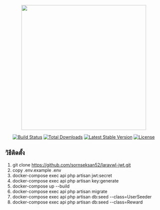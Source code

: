 <p align="center"><img src="https://res.cloudinary.com/dtfbvvkyp/image/upload/v1566331377/laravel-logolockup-cmyk-red.svg" width="400"></p>

<p align="center">
<a href="https://travis-ci.org/laravel/framework"><img src="https://travis-ci.org/laravel/framework.svg" alt="Build Status"></a>
<a href="https://packagist.org/packages/laravel/framework"><img src="https://poser.pugx.org/laravel/framework/d/total.svg" alt="Total Downloads"></a>
<a href="https://packagist.org/packages/laravel/framework"><img src="https://poser.pugx.org/laravel/framework/v/stable.svg" alt="Latest Stable Version"></a>
<a href="https://packagist.org/packages/laravel/framework"><img src="https://poser.pugx.org/laravel/framework/license.svg" alt="License"></a>
</p>

## วิธีติดตั้ง

1. git clone https://github.com/sornseksan52/laravwl-jwt.git
2. copy .env.example .env
3. docker-compose exec api php artisan jwt:secret
4. docker-compose exec api php artisan key:generate
5. docker-compose up --build
6. docker-compose exec api php artisan migrate
7. docker-compose exec api php artisan db:seed --class=UserSeeder
8. docker-compose exec api php artisan db:seed --class=Reward

